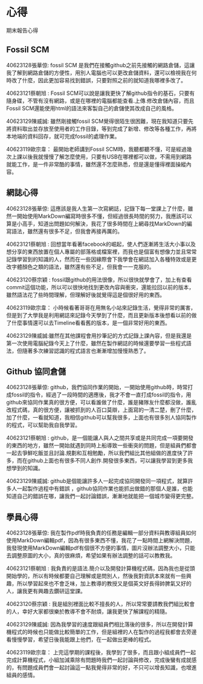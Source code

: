 心得
===

期末報告心得

Fossil SCM
---

40623128張華倞: 
fossil SCM 是我們在接觸github之前先接觸的網路倉儲，這讓我了解到網路倉儲的方便性，用別人電腦也可以更改倉儲資料，還可以檢視我在何時改了什麼，因此更加容易找到錯誤，只要對照之前的就知道我哪裡多改了。

40623121蔡朝旭 :
 Fossil SCM可以說是讓我更快了解github指令的基石，只要有隨身碟，不管有沒有網路，或是在哪裡的電腦都能查看.上傳.修改倉儲內容，而且Fossil SCM還能使用html的語法來客製自己的倉儲使其改成自己的風格。
 
40623129陳威誠:
 雖然剛接觸fossil SCM覺得很陌生很困難，現在我知道只要先將資料取出並存放至使用者的工作目錄，等到完成了新增、修改等各種工作，再將本地端的資料回存，就可完成fossil的處理作業。
 
40623119歐宗韋：
最開始老師講到Fossil SCM時，我聽都聽不懂，可是經過幾次上課以後我就慢慢了解怎麼使用，只要有USB在哪裡都可以做，不需用到網路就能工作，是一件非常酷的事情，雖然還不怎麼熟悉，但是還是懂得裡面操縱內容。

網誌心得
---

40623128張華倞:
這應該是我人生第一次寫網誌，記錄下每一堂課上了什麼，雖然一開始使用MarkDown編寫時很多不懂，但經過很長時間的努力，我應該可以算是小高手，知道出問題如何解決，我花了很多時間在上網尋找MarkDown的編寫語法，雖然還有很多不足，但我會再接再厲的。

40623121蔡朝旭 :
回想當年看著facebook的崛起，使人們逐漸將生活大小事以及想分享的東西放置在個人專屬的部落格或檔案裡，而我也是個富有想像力並且常常記錄學習到的知識的人，然而在一些因緣際會下我學會在網誌加入各種特效或是更改字體顏色之類的語法，雖然還有些不足，但我會一一克服的。

40623120蔡宗穎 :
fossil跟github的用法很像，所以很快就學會了，加上有查看commit這個功能，所以可以很快地找到更改內容與衝突，還能拉回以前的版本，雖然語法花了些時間理解，但理解好後就覺得這是個很好用的東西。

40623119歐宗韋：
小時候看著哥哥在用無名小站來記錄生活，覺得非常的厲害，但是到了大學我是利用網誌來記錄今天學到了什麼，而且更新版本後想看以前的做了什麼事情還可以去Timeline看看舊的版本，是一個非常好用的東西。

40623129陳威誠:雖然在其他課程會用抄筆記的方式記錄上課內容，但是我還是第一次使用電腦紀錄今天上了什麼，雖然在製作網誌的時候還要學習一些程式語法，但隨著多次練習認識的程式語言也漸漸增加慢慢熟悉了。


Github 協同倉儲
---

40623128張華倞:
github，我們協同作業的開始，一開始使用github時，時常打成fossil的指令，經過了一段時間的適應後，我才不會一直打成fossil的指令，用github來協同作業真的很方便，可以看誰做了什麼，誰是豬隊友什麼都沒做，誰亂改程式碼，真的很方便，讓被抓到的人百口莫辯，上面寫的一清二楚，刪了什麼，加了什麼，一看就知道，我相信github可以幫我很多，上面也有很多別人協同製作的程式，可以幫助我自我學習。

40623121蔡朝旭 : 
github，是一個能讓人與人之間共享或是共同完成一項要開發的東西的地方，雖然一開始就遇到同時上船導致一些衝突的問題，但是組員們都會一起去爭鮮吃飯並且討論.規劃和互相勉勵，所以我們組比其他組做的進度快了許多，而在github上面也有很多不同人創作.開發很多東西，可以讓我學習到更多我想學到的知識。

40623129陳威誠:
github是個能讓許多人一起完成協同開發同一項程式，就算許多人一起製作過程中有錯誤
，github協同作業也能抓出做錯的那個人是誰，也能知道自己的錯誤在哪，讓我們一起討論錯誤，漸漸地就能把一個城市變得更完整。


學員心得
---

40623128張華倞:
我在製作pdf時我負責的任務是編輯一部分資料與教導組員如何使用MarkDown編輯pdf，因為有很多東西不懂，我花了一點時間上網解決問題，我發現使用MarkDown編輯pdf有個很不方便的事情，圖片沒辦法調整大小，只能去調整原圖的大小，真的很麻煩，希望如果有辦法調整的話可以教教我。

40623121蔡朝旭 : 
我負責的是語法.簡介以及開發計算機程式碼，因為我也是從頭開始學的，所以有時候都要自己理解或是問別人，然後我對資訊本來就有一些興趣，所以學習起來也不會乏味，加上教導的教授又是個英文好長得帥脾氣又好的人，讓我更有興趣去鑽研這堂課。

40623120蔡宗穎 : 
我是組別裡面比較不擅長的人，所以常常要請教我們組比較會的人，幸好大家都很樂於教導不會不耐煩，讓我更快了解課程的精隨。


40623129陳威誠:
因為我學習的速度跟組員們相比落後的很多，所以在開發計算機程式的時候也只能做比較簡單的工作，但是組裡的人在製作的過程我都會去旁邊看慢慢學習，希望日後我能跟上他們，在一起做出更棒的程式。

40623119歐宗韋：
上完這學期的課程後，我學到了很多，而且跟小組成員們一起完成計算機程式，小組加減乘除有問題時我們一起討論與修改，完成後蠻有成就感的，有問題成員們會一起討論這一點我覺得非常的好，不只可以增長知識，也增進組員的感情。


